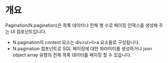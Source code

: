 개요
===

Pagination(N.pagination)은 목록 데이터나 전체 행 수로 페이징 인덱스를 생성해 주는 UI 컴포넌트입니다.

 * N.pagination의 context 요소는 div>ul>li>a 요소들로 구성됩니다.
 * N.pagination 컴포넌트로 SQL 페이징에 대한 파라미터를 생성하거나 json object array 유형의 전체 목록 데이터를 페이징 할 수 있습니다.
